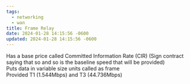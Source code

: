 ```yaml
---
tags:
  - networking
  - wan
title: Frame Relay
date: 2024-01-28 14:15:56 -0600
updated: 2024-01-28 14:15:56 -0600
---
```


Has a base price called Committed Information Rate (CIR) (Sign contract saying that so and so is the baseline speed that will be provided)  
Puts data in variable size units called as frame  
Provided T1 (1.544Mbps) and T3 (44.736Mbps)
